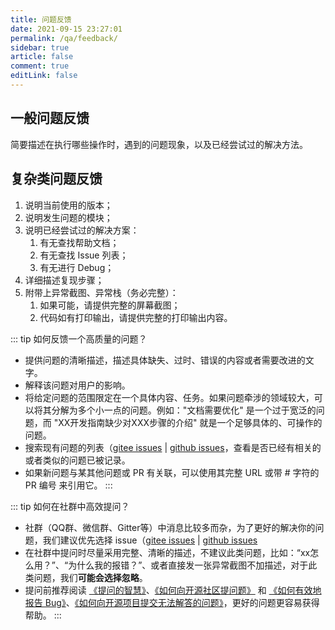 ```yaml
---
title: 问题反馈
date: 2021-09-15 23:27:01
permalink: /qa/feedback/
sidebar: true
article: false
comment: true
editLink: false
---
```


## 一般问题反馈

简要描述在执行哪些操作时，遇到的问题现象，以及已经尝试过的解决方法。

## 复杂类问题反馈

1. 说明当前使用的版本；
2. 说明发生问题的模块；
3. 说明已经尝试过的解决方案：
    1. 有无查找帮助文档；
    2. 有无查找 Issue 列表；
    3. 有无进行 Debug；
4. 详细描述复现步骤；
5. 附带上异常截图、异常栈（务必完整）：
   1. 如果可能，请提供完整的屏幕截图；
   2. 代码如有打印输出，请提供完整的打印输出内容。


::: tip 如何反馈一个高质量的问题？
- 提供问题的清晰描述，描述具体缺失、过时、错误的内容或者需要改进的文字。
- 解释该问题对用户的影响。
- 将给定问题的范围限定在一个具体内容、任务。如果问题牵涉的领域较大，可以将其分解为多个小一点的问题。例如："文档需要优化" 是一个过于宽泛的问题，而 "XX开发指南缺少对XXX步骤的介绍" 就是一个足够具体的、可操作的问题。
- 搜索现有问题的列表（[gitee issues](https://gitee.com/fujieid/jap/issues) | [github issues](https://github.com/fujieid/jap/issues)，查看是否已经有相关的或者类似的问题已被记录。
- 如果新问题与某其他问题或 PR 有关联，可以使用其完整 URL 或带 # 字符的 PR 编号 来引用它。
  :::

::: tip 如何在社群中高效提问？
- 社群（QQ群、微信群、Gitter等）中消息比较多而杂，为了更好的解决你的问题，我们建议优先选择 issue（[gitee issues](https://gitee.com/fujieid/jap/issues) | [github issues](https://github.com/fujieid/jap/issues)
- 在社群中提问时尽量采用完整、清晰的描述，不建议此类问题，比如：“xx怎么用？”、“为什么我的报错？”、或者直接发一张异常截图不加描述，对于此类问题，我们**可能会选择忽略**。
- 提问前推荐阅读 [《提问的智慧》](https://github.com/ryanhanwu/How-To-Ask-Questions-The-Smart-Way)、[《如何向开源社区提问题》](https://github.com/seajs/seajs/issues/545) 和 [《如何有效地报告 Bug》](http://www.chiark.greenend.org.uk/~sgtatham/bugs-cn.html)、[《如何向开源项目提交无法解答的问题》](https://zhuanlan.zhihu.com/p/25795393)，更好的问题更容易获得帮助。
  :::
